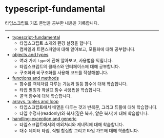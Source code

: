 # typescript-fundamental
타입스크립트 기초 문법을 공부한 내용을 기록합니다.

---

- [typescript-fundamental](https://leedongyeop.notion.site/typescript-fundamental-bb4407d50804493286442890edbea9f7)
    - 타입스크립트 소개와 환경 설정을 합니다.
    - 컴파일과 트랜스파일에 대해 알아보고, 모듈화에 대해 공부합니다.
- [objects and types](https://leedongyeop.notion.site/objects-and-types-046ea4605e7d4708a5d4b5ad6c80cfd3)
    - 여러 가지 `type`에 관해 알아보고, 사용법을 익힙니다.
    - 타입스크립트의 클래스와 인터페이스에 대해 공부합니다.
    - 구조화와 비구조화를 사용해 코드를 작성해봅니다.
- [functions and methods](https://leedongyeop.notion.site/functions-and-methods-05e7a8b5fc8843678cd38f14d80a2f7b)
    - 함수를 객체처럼 다루는 기능과 일등 함수에 대해 학습합니다.
    - 타입 별칭과 화살표 함수 사용법을 학습합니다.
    - 콜백 함수에 대해 학습합니다.
- [arrays, tuples and loop](https://leedongyeop.notion.site/arrays-tuples-and-loop-e337998b9a1a4cf8a804ca1e146ff58e)
    - 타입스크립트에서 배열을 다루는 것과 반복문, 그리고 튜플에 대해 학습합니다.
    - 타입 수정자(readonly)와 복사(깊은 복사, 얕은 복사)에 대해 학습합니다.
- [handling-exception and generic](https://leedongyeop.notion.site/handling-exception-and-generic-483a1b690d874bd6b18dcd704f61b480)
    - 타입스크립트에서의 예외처리와 제네릭에 대해 학습합니다.
    - 대수 데이터 타입, 식별 합집합 그리고 타입 가드에 대해 학습합니다.